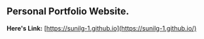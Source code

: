 ## Personal Portfolio Website.

**Here's Link:** 
[https://sunilg-1.github.io](https://sunilg-1.github.io/)
